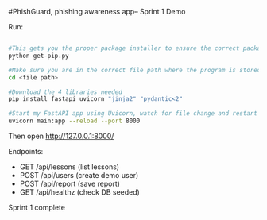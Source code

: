 
#PhishGuard, phishing awareness app– Sprint 1 Demo

Run:
```bash

#This gets you the proper package installer to ensure the correct packages are installed
python get-pip.py

#Make sure you are in the correct file path where the program is stored to execute properly
cd <file path>

#Download the 4 libraries needed
pip install fastapi uvicorn "jinja2" "pydantic<2"

#Start my FastAPI app using Uvicorn, watch for file change and restart if recognized, and make it available on port 8000
uvicorn main:app --reload --port 8000
```

Then open http://127.0.0.1:8000/

Endpoints:
- GET /api/lessons (list lessons)
- POST /api/users (create demo user)
- POST /api/report (save report)
- GET /api/healthz (check DB seeded)

Sprint 1 complete

